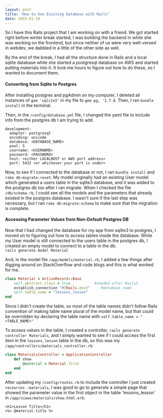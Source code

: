 ```yaml
---
layout: post
title: "How to Use Existing Database with Rails"
date: 2015-01-19
---
```


So I have this Rails project that I am working on with a friend. We got started right before winter break started; I was building the backend in while she was working on the frontend, but since neither of us were very well-versed in webdev, we dabbled in a little of the other side as well.

By the end of the break, I had all the structure done in Rails and a local sqlite database while she started a postgresql database on AWS and started putting materials into it. It took me hours to figure out how to do these, so I wanted to document them.

#### Converting from Sqlite to Postgres
After installing postgres and pgAdmin on my computer, I deleted all instances of `gem 'sqlite3'` in my file to `gem pg, '1.7.0`. Then, I ran `bundle install` in the terminal.

Then, in the `/config/database.yml` file, I changed the yaml file to include info from the postgres db I am trying to add. <br>
```
development:
  adapter: postgresql
  encoding: unicode
  database: <DATABASE_NAME>
  pool: 5
  username: <USERNAME>
  password: <PASSWORD>
  host: <either LOCALHOST or AWS port address>
  port: 5432 <or whichever your port is under>
```

Now, to see if I connected to the database or not, I ran `bundle install` and `rake db:migrate:reset`. My model originally had an existing User model which generated a users table in the sqlite3 database, and it was added to the postgres db too after I ran migrate. When I checked the file `/db/schema.rb`, I could see all the models and the parameters that already existed in the postgres database. I wasn't sure if the last step was necessary, but I ran `rake db:migrate:schema` to make sure that the migration is complete.

#### Accessing Parameter Values from Non-Default Postgres DB
Now that I had changed the database for my app from sqlite3 to postgres, I moved on to figuring out how to access tables inside the database. While my User model is still connected to the users table in the postgres db, I created an empty model to connect to a table in the db. <br>
`rails generate model Material` <br>

And, in the model file `/app/models/material.rb`, I added a few things after digging around on StackOverflow and code blogs and this is what worked for me. <br>

```ruby
class Material < ActiveRecord::Base
    self.abstract_class = true           #needed after Rails3
    establish_connection "#{Rails.env}"     #database name
    self.table_name = "lessons_lesson" 
end
```
Since I didn't create the table, so most of the table names didn't follow Rails convention of making table name plural of the model name, but that could be overridden by declaring the table name with `self.table_name = "<TABLE_NAME>"`

To access values in the table, I created a controller, `rails generate controller Materials`, and I simply wanted to see if I could access the first item in the `lessons_lesson` table in the db, so this was my `/app/controllers/materials_controller.rb`: <br>

```ruby
class MaterialsController < ApplicationController
    def show
        @material = Material.first
    end
end
```

After updating my `/config/routes.rb` to include the controller I just created `recources :materials`, I was good to go to generate a simple page that showed the parameter value in the first object in the table 'lessons_lesson' in `/app/views/materials/show.html.erb`: <br>

```
<h1>Lesson Title</h1>
<%= @material.title %>
```






